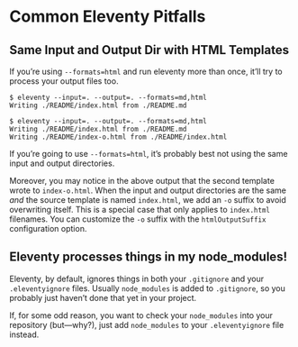 # Common Eleventy Pitfalls

## Same Input and Output Dir with HTML Templates

<div id="same-input-output"></div>

If you’re using `--formats=html` and run eleventy more than once, it’ll try to process your output files too.

```
$ eleventy --input=. --output=. --formats=md,html
Writing ./README/index.html from ./README.md

$ eleventy --input=. --output=. --formats=md,html
Writing ./README/index.html from ./README.md
Writing ./README/index-o.html from ./README/index.html
```

If you’re going to use `--formats=html`, it’s probably best not using the same input and output directories.

Moreover, you may notice in the above output that the second template wrote to `index-o.html`. When the input and output directories are the same _and_ the source template is named `index.html`, we add an `-o` suffix to avoid overwriting itself. This is a special case that only applies to `index.html` filenames. You can customize the `-o` suffix with the `htmlOutputSuffix` configuration option.

## Eleventy processes things in my node_modules!

Eleventy, by default, ignores things in both your `.gitignore` and your `.eleventyignore` files. Usually `node_modules` is added to `.gitignore`, so you probably just haven’t done that yet in your project.

If, for some odd reason, you want to check your `node_modules` into your repository (but—why?), just add `node_modules` to your `.eleventyignore` file instead.
